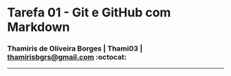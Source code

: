 # Tarefa 01 - Git e GitHub com Markdown 
### Thamiris de Oliveira Borges | Thami03 | thamirisbgrs@gmail.com :octocat:
<hr> 
